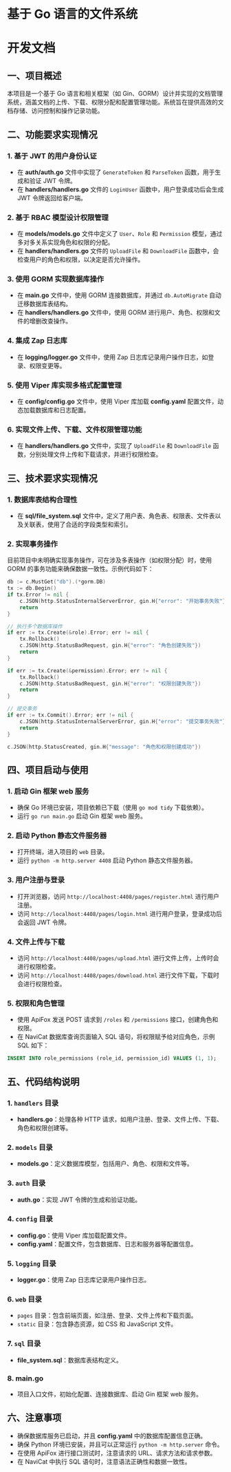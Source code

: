 # 基于 Go 语言的文件系统

# 开发文档

## 一、项目概述

本项目是一个基于 Go 语言和相关框架（如 Gin、GORM）设计并实现的文档管理系统，涵盖文档的上传、下载、权限分配和配置管理功能。系统旨在提供高效的文档存储、访问控制和操作记录功能。

## 二、功能要求实现情况

### 1. 基于 JWT 的用户身份认证

* 在 **auth/auth.go** 文件中实现了 `GenerateToken` 和 `ParseToken` 函数，用于生成和验证 JWT 令牌。
* 在 **handlers/handlers.go** 文件的 `LoginUser` 函数中，用户登录成功后会生成 JWT 令牌返回给客户端。

### 2. 基于 RBAC 模型设计权限管理

* 在 **models/models.go** 文件中定义了 `User`、`Role` 和 `Permission` 模型，通过多对多关系实现角色和权限的分配。
* 在 **handlers/handlers.go** 文件的 `UploadFile` 和 `DownloadFile` 函数中，会检查用户的角色和权限，以决定是否允许操作。

### 3. 使用 GORM 实现数据库操作

* 在 **main.go** 文件中，使用 GORM 连接数据库，并通过 `db.AutoMigrate` 自动迁移数据库表结构。
* 在 **handlers/handlers.go** 文件中，使用 GORM 进行用户、角色、权限和文件的增删改查操作。

### 4. 集成 Zap 日志库

* 在 **logging/logger.go** 文件中，使用 Zap 日志库记录用户操作日志，如登录、权限变更等。

### 5. 使用 Viper 库实现多格式配置管理

* 在 **config/config.go** 文件中，使用 Viper 库加载 **config.yaml** 配置文件，动态加载数据库和日志配置。

### 6. 实现文件上传、下载、文件权限管理功能

* 在 **handlers/handlers.go** 文件中，实现了 `UploadFile` 和 `DownloadFile` 函数，分别处理文件上传和下载请求，并进行权限检查。

## 三、技术要求实现情况

### 1. 数据库表结构合理性

* 在 **sql/file_system.sql** 文件中，定义了用户表、角色表、权限表、文件表以及关联表，使用了合适的字段类型和索引。

### 2. 实现事务操作

目前项目中未明确实现事务操作，可在涉及多表操作（如权限分配）时，使用 GORM 的事务功能来确保数据一致性。示例代码如下：

```go
db := c.MustGet("db").(*gorm.DB)
tx := db.Begin()
if tx.Error != nil {
    c.JSON(http.StatusInternalServerError, gin.H{"error": "开始事务失败"})
    return
}

// 执行多个数据库操作
if err := tx.Create(&role).Error; err != nil {
    tx.Rollback()
    c.JSON(http.StatusBadRequest, gin.H{"error": "角色创建失败"})
    return
}

if err := tx.Create(&permission).Error; err != nil {
    tx.Rollback()
    c.JSON(http.StatusBadRequest, gin.H{"error": "权限创建失败"})
    return
}

// 提交事务
if err := tx.Commit().Error; err != nil {
    c.JSON(http.StatusInternalServerError, gin.H{"error": "提交事务失败"})
    return
}

c.JSON(http.StatusCreated, gin.H{"message": "角色和权限创建成功"})
```

## 四、项目启动与使用

### 1. 启动 Gin 框架 web 服务

* 确保 Go 环境已安装，项目依赖已下载（使用 `go mod tidy` 下载依赖）。
* 运行 `go run main.go` 启动 Gin 框架 web 服务。

### 2. 启动 Python 静态文件服务器

* 打开终端，进入项目的 `web` 目录。
* 运行 `python -m http.server 4408` 启动 Python 静态文件服务器。

### 3. 用户注册与登录

* 打开浏览器，访问 `http://localhost:4408/pages/register.html` 进行用户注册。
* 访问 `http://localhost:4408/pages/login.html` 进行用户登录，登录成功后会返回 JWT 令牌。

### 4. 文件上传与下载

* 访问 `http://localhost:4408/pages/upload.html` 进行文件上传，上传时会进行权限检查。
* 访问 `http://localhost:4408/pages/download.html` 进行文件下载，下载时会进行权限检查。

### 5. 权限和角色管理

* 使用 ApiFox 发送 POST 请求到 `/roles` 和 `/permissions` 接口，创建角色和权限。
* 在 NaviCat 数据库查询页面输入 SQL 语句，将权限赋予给对应角色，示例 SQL 如下：

```sql
INSERT INTO role_permissions (role_id, permission_id) VALUES (1, 1);
```

## 五、代码结构说明

### 1. `handlers` 目录

* **handlers.go**：处理各种 HTTP 请求，如用户注册、登录、文件上传、下载、角色和权限创建等。

### 2. `models` 目录

* **models.go**：定义数据库模型，包括用户、角色、权限和文件等。

### 3. `auth` 目录

* **auth.go**：实现 JWT 令牌的生成和验证功能。

### 4. `config` 目录

* **config.go**：使用 Viper 库加载配置文件。
* **config.yaml**：配置文件，包含数据库、日志和服务器等配置信息。

### 5. `logging` 目录

* **logger.go**：使用 Zap 日志库记录用户操作日志。

### 6. `web` 目录

* `pages` 目录：包含前端页面，如注册、登录、文件上传和下载页面。
* `static` 目录：包含静态资源，如 CSS 和 JavaScript 文件。

### 7. `sql` 目录

* **file_system.sql**：数据库表结构定义。

### 8. **main.go**

* 项目入口文件，初始化配置、连接数据库、启动 Gin 框架 web 服务。

## 六、注意事项

* 确保数据库服务已启动，并且 **config.yaml** 中的数据库配置信息正确。
* 确保 Python 环境已安装，并且可以正常运行 `python -m http.server` 命令。
* 在使用 ApiFox 进行接口测试时，注意请求的 URL、请求方法和请求参数。
* 在 NaviCat 中执行 SQL 语句时，注意语法正确性和数据一致性。

